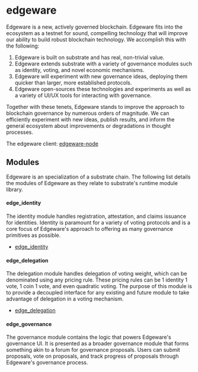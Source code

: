 # edgeware
Edgeware is a new, actively governed blockchain. Edgeware fits into the ecosystem as a testnet for sound, compelling technology that will improve our ability to build robust blockchain technology. We accomplish this with the following:
1. Edgeware is built on substrate and has real, non-trivial value.
2. Edgeware extends substrate with a variety of governance modules such as identity, voting, and novel economic mechanisms.
3. Edgeware will experiment with new governance ideas, deploying them quicker than larger, more established protocols.
4. Edgeware open-sources these technologies and experiments as well as a variety of UI/UX tools for interacting with governance.

Together with these tenets, Edgeware stands to improve the approach to blockchain governance by numerous orders of magnitude. We can efficiently experiment with new ideas, publish results, and inform the general ecosystem about improvements or degradations in thought processes.

The edgeware client: [edgeware-node](https://github.com/hicommonwealth/edgeware-node)

## Modules
Edgeware is an specialization of a substrate chain. The following list details the modules of Edgeware as they relate to substrate's runtime module library.

#### edge_identity
The identity module handles registration, attestation, and claims issuance for identities. Identity is paramount for a variety of voting protocols and is a core focus of Edgeware's approach to offering as many governance primitives as possible.

- [edge_identity](https://github.com/hicommonwealth/edge_identity)

#### edge_delegation
The delegation module handles delegation of voting weight, which can be denominated using any pricing rule. These pricing rules can be 1 identity 1 vote, 1 coin 1 vote, and even quadratic voting. The purpose of this module is to provide a decoupled interface for any existing and future module to take advantage of delegation in a voting mechanism.

- [edge_delegation](https://github.com/hicommonwealth/edge_delegation)

#### edge_governance

The governance module contains the logic that powers Edgeware's governance UI. It is presented as a broader governance module that forms something akin to a forum for governance proposals. Users can submit proposals, vote on proposals, and track progress of proposals through Edgeware's governance process.
